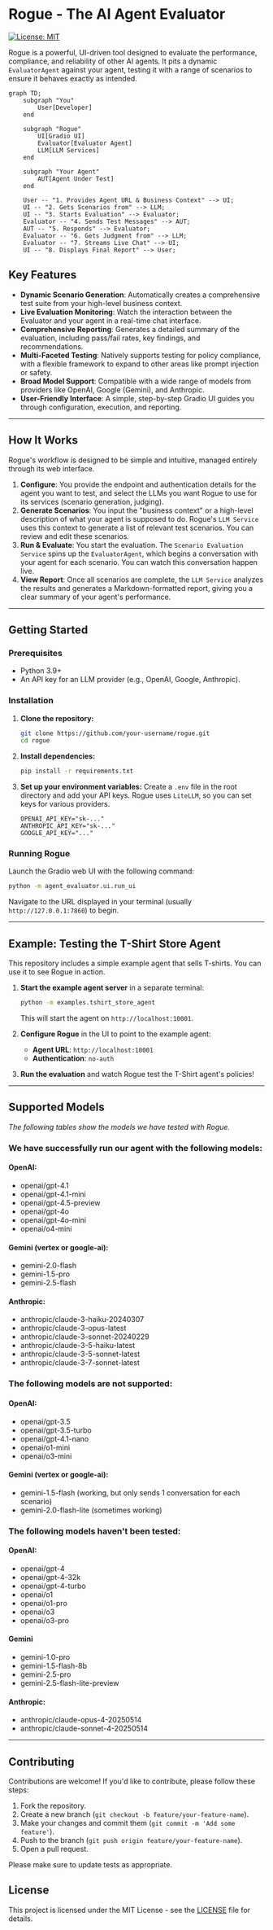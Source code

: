 # Rogue - The AI Agent Evaluator

[![License: MIT](https://img.shields.io/badge/License-MIT-yellow.svg)](https://opensource.org/licenses/MIT)

Rogue is a powerful, UI-driven tool designed to evaluate the performance, compliance, and reliability of other AI agents. It pits a dynamic `EvaluatorAgent` against your agent, testing it with a range of scenarios to ensure it behaves exactly as intended.

```mermaid
graph TD;
    subgraph "You"
        User[Developer]
    end

    subgraph "Rogue"
        UI[Gradio UI]
        Evaluator[Evaluator Agent]
        LLM[LLM Services]
    end

    subgraph "Your Agent"
        AUT[Agent Under Test]
    end

    User -- "1. Provides Agent URL & Business Context" --> UI;
    UI -- "2. Gets Scenarios from" --> LLM;
    UI -- "3. Starts Evaluation" --> Evaluator;
    Evaluator -- "4. Sends Test Messages" --> AUT;
    AUT -- "5. Responds" --> Evaluator;
    Evaluator -- "6. Gets Judgment from" --> LLM;
    Evaluator -- "7. Streams Live Chat" --> UI;
    UI -- "8. Displays Final Report" --> User;
```

## Key Features

- **Dynamic Scenario Generation**: Automatically creates a comprehensive test suite from your high-level business context.
- **Live Evaluation Monitoring**: Watch the interaction between the Evaluator and your agent in a real-time chat interface.
- **Comprehensive Reporting**: Generates a detailed summary of the evaluation, including pass/fail rates, key findings, and recommendations.
- **Multi-Faceted Testing**: Natively supports testing for policy compliance, with a flexible framework to expand to other areas like prompt injection or safety.
- **Broad Model Support**: Compatible with a wide range of models from providers like OpenAI, Google (Gemini), and Anthropic.
- **User-Friendly Interface**: A simple, step-by-step Gradio UI guides you through configuration, execution, and reporting.

---

## How It Works

Rogue's workflow is designed to be simple and intuitive, managed entirely through its web interface.

1.  **Configure**: You provide the endpoint and authentication details for the agent you want to test, and select the LLMs you want Rogue to use for its services (scenario generation, judging).
2.  **Generate Scenarios**: You input the "business context" or a high-level description of what your agent is supposed to do. Rogue's `LLM Service` uses this context to generate a list of relevant test scenarios. You can review and edit these scenarios.
3.  **Run & Evaluate**: You start the evaluation. The `Scenario Evaluation Service` spins up the `EvaluatorAgent`, which begins a conversation with your agent for each scenario. You can watch this conversation happen live.
4.  **View Report**: Once all scenarios are complete, the `LLM Service` analyzes the results and generates a Markdown-formatted report, giving you a clear summary of your agent's performance.

---

## Getting Started

### Prerequisites

- Python 3.9+
- An API key for an LLM provider (e.g., OpenAI, Google, Anthropic).

### Installation

1.  **Clone the repository:**

    ```bash
    git clone https://github.com/your-username/rogue.git
    cd rogue
    ```

2.  **Install dependencies:**

    ```bash
    pip install -r requirements.txt
    ```

3.  **Set up your environment variables:**
    Create a `.env` file in the root directory and add your API keys. Rogue uses `LiteLLM`, so you can set keys for various providers.
    ```env
    OPENAI_API_KEY="sk-..."
    ANTHROPIC_API_KEY="sk-..."
    GOOGLE_API_KEY="..."
    ```

### Running Rogue

Launch the Gradio web UI with the following command:

```bash
python -m agent_evaluator.ui.run_ui
```

Navigate to the URL displayed in your terminal (usually `http://127.0.0.1:7860`) to begin.

---

## Example: Testing the T-Shirt Store Agent

This repository includes a simple example agent that sells T-shirts. You can use it to see Rogue in action.

1.  **Start the example agent server** in a separate terminal:

    ```bash
    python -m examples.tshirt_store_agent
    ```

    This will start the agent on `http://localhost:10001`.

2.  **Configure Rogue** in the UI to point to the example agent:

    - **Agent URL**: `http://localhost:10001`
    - **Authentication**: `no-auth`

3.  **Run the evaluation** and watch Rogue test the T-Shirt agent's policies!

---

## Supported Models

_The following tables show the models we have tested with Rogue._

### We have successfully run our agent with the following models:

#### OpenAI:

- openai/gpt-4.1
- openai/gpt-4.1-mini
- openai/gpt-4.5-preview
- openai/gpt-4o
- openai/gpt-4o-mini
- openai/o4-mini

#### Gemini (vertex or google-ai):

- gemini-2.0-flash
- gemini-1.5-pro
- gemini-2.5-flash

#### Anthropic:

- anthropic/claude-3-haiku-20240307
- anthropic/claude-3-opus-latest
- anthropic/claude-3-sonnet-20240229
- anthropic/claude-3-5-haiku-latest
- anthropic/claude-3-5-sonnet-latest
- anthropic/claude-3-7-sonnet-latest

### The following models are not supported:

#### OpenAI:

- openai/gpt-3.5
- openai/gpt-3.5-turbo
- openai/gpt-4.1-nano
- openai/o1-mini
- openai/o3-mini

#### Gemini (vertex or google-ai):

- gemini-1.5-flash (working, but only sends 1 conversation for each scenario)
- gemini-2.0-flash-lite (sometimes working)

### The following models haven't been tested:

#### OpenAI:

- openai/gpt-4
- openai/gpt-4-32k
- openai/gpt-4-turbo
- openai/o1
- openai/o1-pro
- openai/o3
- openai/o3-pro

#### Gemini

- gemini-1.0-pro
- gemini-1.5-flash-8b
- gemini-2.5-pro
- gemini-2.5-flash-lite-preview

#### Anthropic:

- anthropic/claude-opus-4-20250514
- anthropic/claude-sonnet-4-20250514

---

## Contributing

Contributions are welcome! If you'd like to contribute, please follow these steps:

1.  Fork the repository.
2.  Create a new branch (`git checkout -b feature/your-feature-name`).
3.  Make your changes and commit them (`git commit -m 'Add some feature'`).
4.  Push to the branch (`git push origin feature/your-feature-name`).
5.  Open a pull request.

Please make sure to update tests as appropriate.

## License

This project is licensed under the MIT License - see the [LICENSE](LICENSE) file for details.
